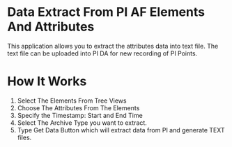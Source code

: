 # Data Extract From PI AF Elements And Attributes 

This application allows you to extract the attributes data into text file.
The text file can be uploaded into PI DA for new recording of PI Points.

# How It Works

1. Select The Elements From Tree Views 
2. Choose The Attributes From The Elements
3. Specify the Timestamp: Start and End Time
4. Select The Archive Type you want to extract.
5. Type Get Data Button which will extract data from PI and generate TEXT files.